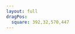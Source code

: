 ```yaml
---
layout: full
dragPos:
  square: 392,32,570,447
---
```


<RenderWhen context="visible" class="stream-on-term-container">
    <StreamOnTerminal/>
</RenderWhen>


<style>
.stream-on-term-container {
    height: 100%;
}
</style>

